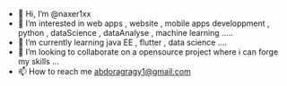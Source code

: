 - 👋 Hi, I’m @naxer1xx
- 👀 I’m interested in web apps , website , mobile apps developpment , python , dataScience , dataAnalyse , machine learning .....
- 🌱 I’m currently learning java EE , flutter , data science ....
- 💞️ I’m looking to collaborate on a opensource project where i can forge my skills ...
- 📫 How to reach me abdoragragy1@gmail.com

<!---
naxer1xx/naxer1xx is a ✨ special ✨ repository because its `README.md` (this file) appears on your GitHub profile.
You can click the Preview link to take a look at your changes.
--->
